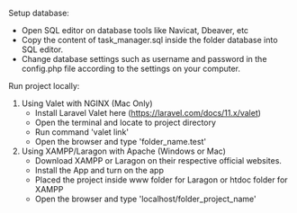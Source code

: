 Setup database: 
- Open SQL editor on database tools like Navicat, Dbeaver, etc
- Copy the content of task_manager.sql inside the folder database into SQL editor.
- Change database settings such as username and password in the config.php file according to the settings on your computer.

Run project locally: 
1. Using Valet with NGINX (Mac Only)
     - Install Laravel Valet here (https://laravel.com/docs/11.x/valet)
     - Open the terminal and locate to project directory
     - Run command 'valet link'
     - Open the browser and type 'folder_name.test'
2. Using XAMPP/Laragon with Apache (Windows or Mac)
     - Download XAMPP or Laragon on their respective official websites.
     - Install the App and turn on the app
     - Placed the project inside www folder for Laragon or htdoc folder for     XAMPP
     - Open the browser and type 'localhost/folder_project_name'